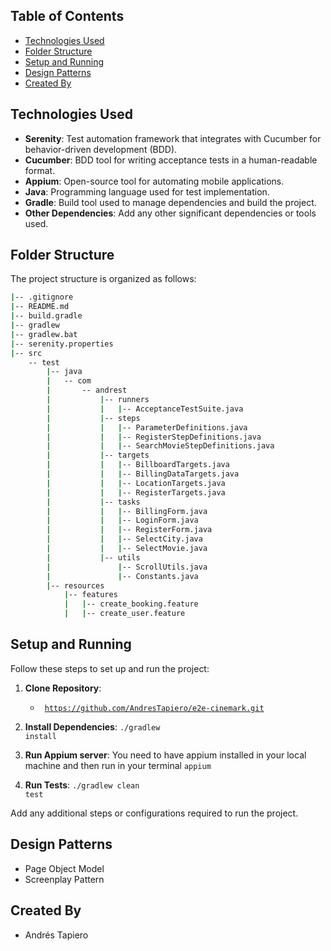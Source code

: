## Table of Contents

- [Technologies Used](#technologies-used)
- [Folder Structure](#folder-structure)
- [Setup and Running](#setup-and-running)
- [Design Patterns](#design-patterns)
- [Created By](#created-by)

## Technologies Used

- **Serenity**: Test automation framework that integrates with Cucumber for behavior-driven development (BDD).
- **Cucumber**: BDD tool for writing acceptance tests in a human-readable format.
- **Appium**: Open-source tool for automating mobile applications.
- **Java**: Programming language used for test implementation.
- **Gradle**: Build tool used to manage dependencies and build the project.
- **Other Dependencies**: Add any other significant dependencies or tools used.

## Folder Structure

The project structure is organized as follows:

```bash
|-- .gitignore
|-- README.md
|-- build.gradle
|-- gradlew
|-- gradlew.bat
|-- serenity.properties
|-- src
    -- test
        |-- java
        |   -- com
        |       -- andrest
        |           |-- runners
        |           |   |-- AcceptanceTestSuite.java
        |           |-- steps
        |           |   |-- ParameterDefinitions.java
        |           |   |-- RegisterStepDefinitions.java
        |           |   |-- SearchMovieStepDefinitions.java
        |           |-- targets
        |           |   |-- BillboardTargets.java
        |           |   |-- BillingDataTargets.java
        |           |   |-- LocationTargets.java
        |           |   |-- RegisterTargets.java
        |           |-- tasks
        |           |   |-- BillingForm.java
        |           |   |-- LoginForm.java
        |           |   |-- RegisterForm.java
        |           |   |-- SelectCity.java
        |           |   |-- SelectMovie.java
        |           |-- utils
        |               |-- ScrollUtils.java
        |               |-- Constants.java
        |-- resources
            |-- features
            |   |-- create_booking.feature
            |   |-- create_user.feature

```

## Setup and Running

Follow these steps to set up and run the project:

1. **Clone Repository**:
    - <code> https://github.com/AndresTapiero/e2e-cinemark.git</code>


2. **Install Dependencies**:
   <code>./gradlew install</code>

3. **Run Appium server**:
   You need to have appium installed in your local machine and then run in your terminal
   <code>appium</code>

5. **Run Tests**:
   <code>./gradlew clean test</code>

Add any additional steps or configurations required to run the project.

## Design Patterns

- Page Object Model
- Screenplay Pattern

## Created By

- Andrés Tapiero